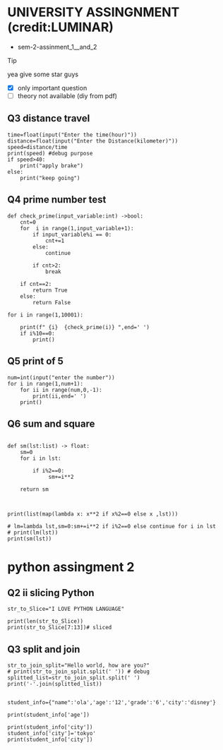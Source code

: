 
# UNIVERSITY ASSINGNMENT (credit:LUMINAR) 

- sem-2-assinment_1__and_2

> [!tip]
> yea give some star guys

- [x] only important question
- [ ] theory not available (diy from pdf)

## Q3 distance travel 
```
time=float(input("Enter the time(hour)"))
distance=float(input("Enter the Distance(kilometer)"))
speed=distance/time
print(speed) #debug purpose
if speed>40:
	print("apply brake")
else:
	print("keep going")

```
## Q4 prime number test
```
def check_prime(input_variable:int) ->bool:
	cnt=0
	for  i in range(1,input_variable+1):
		if input_variable%i == 0:
			cnt+=1
		else:
			continue

		if cnt>2:
			break

	if cnt==2:
		return True
	else:
		return False

for i in range(1,10001):
	
	print(f" {i}  {check_prime(i)} ",end=' ')
	if i%10==0:
		print()
```
## Q5 print of 5
```
num=int(input("enter the number"))
for i in range(1,num+1):
	for ii in range(num,0,-1):
		print(ii,end=' ')
	print()
```
## Q6 sum and square
```lst=[i for i in range(1,11)]

def sm(lst:list) -> float:
	sm=0
	for i in lst:

		if i%2==0:
			 sm+=i**2

	return sm



print(list(map(lambda x: x**2 if x%2==0 else x ,lst)))

# lm=lambda lst,sm=0:sm+=i**2 if i%2==0 else continue for i in lst
# print(lm(lst))
print(sm(lst))

```



# python assingment 2 
## Q2 ii slicing Python 
```
str_to_Slice="I LOVE PYTHON LANGUAGE"

print(len(str_to_Slice))
print(str_to_Slice[7:13])# sliced
```
## Q3 split and join
```
str_to_join_split="Hello world, how are you?"
# print(str_to_join_split.split(' ')) # debug 
splitted_list=str_to_join_split.split(' ')
print('-'.join(splitted_list))


student_info={"name":'ola','age':'12','grade':'6','city':'disney'}

print(student_info['age'])

print(student_info['city'])
student_info['city']='tokyo'
print(student_info['city'])
```
